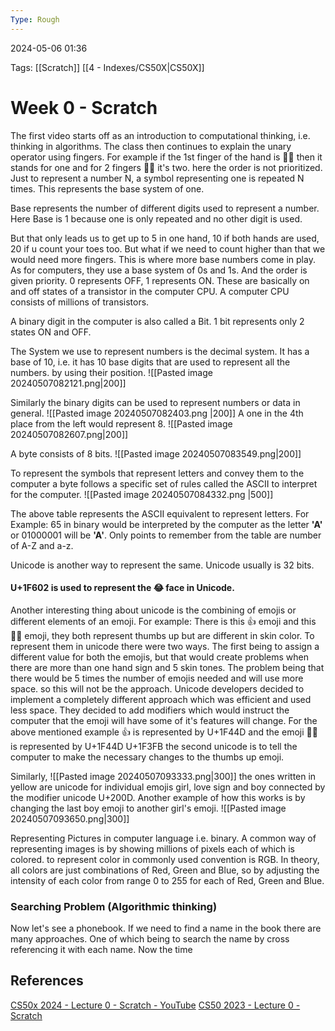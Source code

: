 ```yaml
---
Type: Rough
---
```

2024-05-06 01:36

Tags:  [[Scratch]] [[4 - Indexes/CS50X|CS50X]]


# Week 0 - Scratch

The first video starts off as an introduction to computational thinking, i.e. thinking in algorithms. 
The class then continues to explain the unary operator using fingers. For example if the 1st finger of the hand is ☝🏻 then it stands for one and for 2 fingers ✌🏻 it's two. here the order is not prioritized. Just to represent a number N, a symbol representing one is repeated N times. This represents the base system of one.

Base represents the number of different digits used to represent a number. Here Base is 1 because one is only repeated and no other digit is used. 

But that only leads us to get up to 5 in one hand, 10 if both hands are used, 20 if u count your toes too. But what if we need to count higher than that we would need more fingers. This is where more base numbers come in play. As for computers, they use a base system of 0s and 1s. And the order is given priority. 0 represents OFF, 1 represents ON. These are basically on and off states of a transistor in the computer CPU. A computer CPU consists of millions of transistors.

A binary digit in the computer is also called a Bit. 1 bit represents only 2 states ON and OFF.

The System we use to represent numbers is the decimal system. It has a base of 10, i.e. it has 10 base digits that are used to represent all the numbers. by using their position. 
![[Pasted image 20240507082121.png|200]]

Similarly the binary digits can be used to represent numbers or data in general.
![[Pasted image 20240507082403.png |200]]
A one in the 4th place from the left would represent 8.
![[Pasted image 20240507082607.png|200]]

A byte consists of 8 bits. 
![[Pasted image 20240507083549.png|200]]

To represent the symbols that represent letters and convey them to the computer a byte follows a specific set of rules called the ASCII to interpret for the computer.
![[Pasted image 20240507084332.png |500]]

The above table represents the ASCII equivalent to represent letters. For Example: 65 in binary would be interpreted by the computer as the letter **'A'** or 01000001 will be **'A'**. 
Only points to remember from the table are number of A-Z and a-z.

Unicode is another way to represent the same. Unicode usually is 32 bits.

#### U+1F602 is used to represent the 😂 face in Unicode.

Another interesting thing about unicode is the combining of emojis or different elements of an emoji. For example: There is this 👍 emoji and this 👍🏻 emoji, they both represent thumbs up but are different in skin color. To represent them in unicode there were two ways. The first being to assign a different value for both the emojis, but that would create problems when there are more than one hand sign and 5 skin tones. The problem being that there would be 5 times the number of emojis needed and will use more space. so this will not be the approach. Unicode developers decided to implement a completely different approach which was efficient and used less space. They decided to add modifiers which would instruct the computer that the emoji will have some of it's features will change.
For the above mentioned example 👍 is represented by U+1F44D and the emoji 👍🏻 is represented by U+1F44D U+1F3FB the second unicode is to tell the computer to make the necessary changes to the thumbs up emoji.

Similarly, 
![[Pasted image 20240507093333.png|300]]
the ones written in yellow are unicode for individual emojis girl, love sign and boy connected by the modifier unicode U+200D. Another example of how this works is by changing the last boy emoji to another girl's emoji.
![[Pasted image 20240507093650.png|300]]


Representing Pictures in computer language i.e. binary. A common way of representing images is by showing millions of pixels each of which is colored. to represent color in commonly used convention is RGB. In theory, all colors are just combinations of Red, Green and Blue, so by adjusting the intensity of each color from range 0 to 255 for each of Red, Green and Blue. 



### Searching Problem (Algorithmic thinking)
 Now let's see a phonebook. If we need to find a name in the book there are many approaches. One of which being to search the name by cross referencing it with each name. Now the time




## References

[CS50x 2024 - Lecture 0 - Scratch - YouTube](https://www.youtube.com/watch?v=3LPJfIKxwWc)
[CS50 2023 - Lecture 0 - Scratch](https://cdn.cs50.net/2023/fall/lectures/0/lecture0.pdf)

